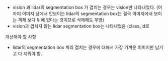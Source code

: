 - vision 과 lidar의 segmentation box 가 겹치는 경우는 vision만 나타내었다. (어자피 이미지 상에서 안보이는 lidar의 segmentation box는 결국 이미지에서 보이는 객체 보다 뒤에 있다는 것이므로 삭제해도 무방)
- vision과 겹치지 않는 lidar segmentation box는 나타내었음 (class_id로 

개선해야 할 사항
- lidar의 segmentation box 끼리 겹치는 경우에 대해서 가장 가까운 이미지만 남기고 다 지워야 함. 
